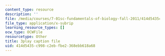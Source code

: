 ```yaml
---
content_type: resource
description: ''
file: /media/courses/7-01sc-fundamentals-of-biology-fall-2011/414d5435c998c2ebfbe2368ebb618a68_SxaoWJ2gkzc.srt
file_type: application/x-subrip
learning_resource_types: []
ocw_type: OCWFile
resourcetype: Other
title: 3play caption file
uid: 414d5435-c998-c2eb-fbe2-368ebb618a68
---
```

